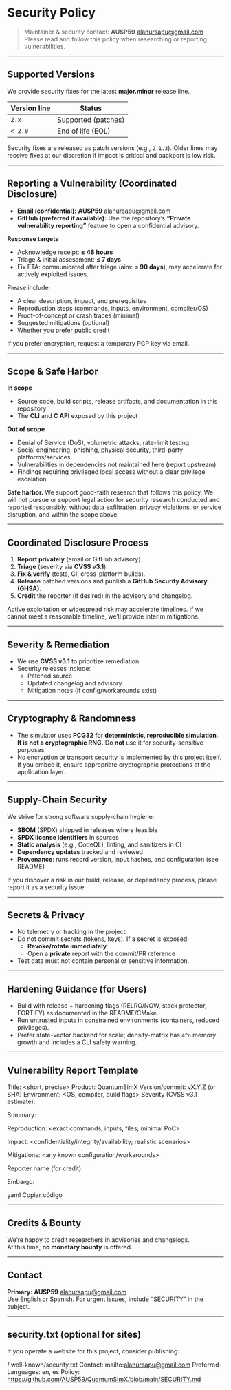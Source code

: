 # Security Policy

> Maintainer & security contact: **AUSP59** <alanursapu@gmail.com>  
> Please read and follow this policy when researching or reporting vulnerabilities.

---

## Supported Versions

We provide security fixes for the latest **major.minor** release line.

| Version line | Status           |
|--------------|------------------|
| `2.x`        | Supported (patches) |
| `< 2.0`      | End of life (EOL)   |

Security fixes are released as patch versions (e.g., `2.1.3`). Older lines may receive fixes at our discretion if impact is critical and backport is low risk.

---

## Reporting a Vulnerability (Coordinated Disclosure)

- **Email (confidential):** **AUSP59** <alanursapu@gmail.com>  
- **GitHub (preferred if available):** Use the repository’s **“Private vulnerability reporting”** feature to open a confidential advisory.

**Response targets**
- Acknowledge receipt: **≤ 48 hours**
- Triage & initial assessment: **≤ 7 days**
- Fix ETA: communicated after triage (aim: **≤ 90 days**), may accelerate for actively exploited issues.

Please include:
- A clear description, impact, and prerequisites
- Reproduction steps (commands, inputs, environment, compiler/OS)
- Proof-of-concept or crash traces (minimal)
- Suggested mitigations (optional)
- Whether you prefer public credit

If you prefer encryption, request a temporary PGP key via email.

---

## Scope & Safe Harbor

**In scope**
- Source code, build scripts, release artifacts, and documentation in this repository
- The **CLI** and **C API** exposed by this project

**Out of scope**
- Denial of Service (DoS), volumetric attacks, rate-limit testing
- Social engineering, phishing, physical security, third-party platforms/services
- Vulnerabilities in dependencies not maintained here (report upstream)
- Findings requiring privileged local access without a clear privilege escalation

**Safe harbor.** We support good-faith research that follows this policy. We will not pursue or support legal action for security research conducted and reported responsibly, without data exfiltration, privacy violations, or service disruption, and within the scope above.

---

## Coordinated Disclosure Process

1. **Report privately** (email or GitHub advisory).  
2. **Triage** (severity via **CVSS v3.1**).  
3. **Fix & verify** (tests, CI, cross-platform builds).  
4. **Release** patched versions and publish a **GitHub Security Advisory (GHSA)**.  
5. **Credit** the reporter (if desired) in the advisory and changelog.

Active exploitation or widespread risk may accelerate timelines. If we cannot meet a reasonable timeline, we’ll provide interim mitigations.

---

## Severity & Remediation

- We use **CVSS v3.1** to prioritize remediation.
- Security releases include:
  - Patched source
  - Updated changelog and advisory
  - Mitigation notes (if config/workarounds exist)

---

## Cryptography & Randomness

- The simulator uses **PCG32** for **deterministic, reproducible simulation**.  
  **It is not a cryptographic RNG.** Do **not** use it for security-sensitive purposes.
- No encryption or transport security is implemented by this project itself. If you embed it, ensure appropriate cryptographic protections at the application layer.

---

## Supply-Chain Security

We strive for strong software supply-chain hygiene:
- **SBOM** (SPDX) shipped in releases where feasible
- **SPDX license identifiers** in sources
- **Static analysis** (e.g., CodeQL), linting, and sanitizers in CI
- **Dependency updates** tracked and reviewed
- **Provenance**: runs record version, input hashes, and configuration (see README)

If you discover a risk in our build, release, or dependency process, please report it as a security issue.

---

## Secrets & Privacy

- No telemetry or tracking in the project.
- Do not commit secrets (tokens, keys). If a secret is exposed:
  - **Revoke/rotate immediately**
  - Open a **private** report with the commit/PR reference
- Test data must not contain personal or sensitive information.

---

## Hardening Guidance (for Users)

- Build with release + hardening flags (RELRO/NOW, stack protector, FORTIFY) as documented in the README/CMake.
- Run untrusted inputs in constrained environments (containers, reduced privileges).
- Prefer state-vector backend for scale; density-matrix has `4^n` memory growth and includes a CLI safety warning.

---

## Vulnerability Report Template

Title: <short, precise>
Product: QuantumSimX
Version/commit: vX.Y.Z (or SHA)
Environment: <OS, compiler, build flags>
Severity (CVSS v3.1 estimate): <vector and score if known>

Summary:
<one-paragraph description>

Reproduction:
<exact commands, inputs, files; minimal PoC>

Impact:
<confidentiality/integrity/availability; realistic scenarios>

Mitigations:
<any known configuration/workarounds>

Reporter name (for credit):
<your preferred display name or Anonymous>

Embargo:
<any requested coordination details>

yaml
Copiar código

---

## Credits & Bounty

We’re happy to credit researchers in advisories and changelogs.  
At this time, **no monetary bounty** is offered.

---

## Contact

**Primary:** **AUSP59** <alanursapu@gmail.com>  
Use English or Spanish. For urgent issues, include “SECURITY” in the subject.

---

## security.txt (optional for sites)

If you operate a website for this project, consider publishing:

/.well-known/security.txt
Contact: mailto:alanursapu@gmail.com
Preferred-Languages: en, es
Policy: https://github.com/AUSP59/QuantumSimX/blob/main/SECURITY.md